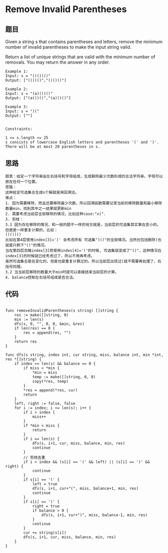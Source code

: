 #   Remove Invalid Parentheses


## 题目


Given a string s that contains parentheses and letters, remove the minimum number of invalid parentheses to make the input string valid.

Return a list of unique strings that are valid with the minimum number of removals. You may return the answer in any order.

```
Example 1:
Input: s = "()())()"
Output: ["(())()","()()()"]

Example 2:
Input: s = "(a)())()"
Output: ["(a())()","(a)()()"]

Example 3:
Input: s = ")("
Output: [""]
 

Constraints:

1 <= s.length <= 25
s consists of lowercase English letters and parentheses '(' and ')'.
There will be at most 20 parentheses in s.
```

## 思路

```
题意：给定一个字符串由左右括号和字母组成，生成删除最少次数形成的合法字符串。字母可以放在任何一个位置。
思路：
这种给定可选集合生成n个解就是用回溯法。
难点：
1. 因为需要移除，而且还要移除最少次数，所以回溯函数需要记录当前的移除数量和最小移除数量min，找到其中之一结果就更新min
2. 需要考虑当前层全部移除的情况，比如这种case:"x(".
3. 剪枝：
3.1 因为存在移除的情况，和一般的题不一样的地方就是，当前层的可选集其实事在变小的。但是是一样重复计算的，比如：
()())()
比如在第4层使用index[3]=')' 会考虑所有 可选集")()"的全部情况。当然也包括删除)也就是只剩下"()"的情况。
当在第四层忽略index[3]而使用index[4]=')'的时候, 可选集就变成了"()"，这种情况在index[3]的时候就已经考虑过了，所以不用再考虑。
虽然可选集合是在变化的，但是也是重复计算过的。所以当前层出现过(就不需要再处理了，右括号同理。
3.2 当当前层移除的数量大于min时就可以直接结束当前层的计算。
4. balance控制左右括号组成是否合法。

```

## 代码


```golang

func removeInvalidParentheses(s string) []string {
	res := make([]string, 0)
	min := len(s)
	dfs(s, 0, "", 0, 0, &min, &res)
	if len(res) == 0 {
		res = append(res, "")
	}
	return res
}

func dfs(s string, index int, cur string, miss, balance int, min *int, res *[]string) {
	if index >= len(s) && balance == 0 {
		if miss < *min {
			*min = miss
			temp := make([]string, 0, 0)
			copy(*res, temp)
		}
		*res = append(*res, cur)
		return
	}
	left, right := false, false
	for i := index; i <= len(s); i++ {
		if i > index {
			miss++
		}
		if *min < miss {
			return
		}
		if i == len(s) {
			dfs(s, i+1, cur, miss, balance, min, res)
			continue
		}
		// 剪枝去重
		if i > index && (s[i] == '(' && left) || (s[i] == ')' && right) {
			continue
		}
		if s[i] == '(' {
			left = true
			dfs(s, i+1, cur+"(", miss, balance+1, min, res)
			continue
		}
		if s[i] == ')' {
			right = true
			if balance > 0 {
				dfs(s, i+1, cur+")", miss, balance-1, min, res)
			}
			continue
		}
		cur += string(s[i])
		dfs(s, i+1, cur, miss, balance, min, res)
	}
}

```
